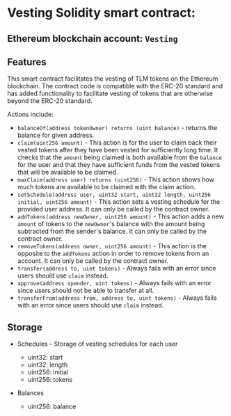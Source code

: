 # **Vesting Solidity** smart contract:
## Ethereum blockchain account: `Vesting`

## Features

This smart contract facilitates the vesting of TLM tokens on the Ethereum blockchain. The contract code is compatible with the ERC-20 standard and has added functionality to facilitate vesting of tokens that are otherwise beyond the ERC-20 standard.

Actions include:

* `balanceOf(address tokenOwner) returns (uint balance)` - returns the balance for given address.
* `claim(uint256 amount)` - This action is for the user to claim back their vested tokens after they have been vested for sufficiently long time. It checks that the `amount` being claimed is both available from the `balance` for the user and that they have sufficient funds from the vested tokens that will be available to be claimed.
* `maxClaim(address user) returns (uint256)` - This action shows how much tokens are available to be claimed with the claim action.
* `setSchedule(address user, uint32 start, uint32 length, uint256 initial, uint256 amount)` - This action sets a vesting schedule for the provided user address. It can only be called by the contract owner.
* `addTokens(address newOwner, uint256 amount)` - This action adds a new `amount` of tokens to the `newOwner`'s balance with the amount being subtracted from the sender's balance. It can only be called by the contract owner.
* `removeTokens(address owner, uint256 amount)` - This action is the opposite to the `addTokens` action in order to remove tokens from an account. It can only be called by the contract owner.
* `transfer(address to, uint tokens)` - Always fails with an error since users should use `claim` instead.
* `approve(address spender, uint tokens)` - Always fails with an error since users should not be able to transfer at all.
* `transferFrom(address from, address to, uint tokens)` - Always fails with an error since users should use `claim` instead.

## Storage

* Schedules - Storage of vesting schedules for each user
    * uint32: start
    * uint32: length
    * uint256: initial
    * uint256: tokens

* Balances
    * uint256: balance
